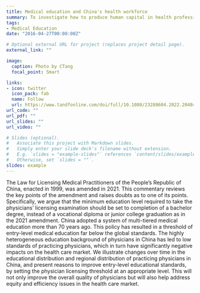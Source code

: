 ```yaml
---
title: Medical education and China's health workforce
summary: To investigate how to produce human capital in health professions.
tags:
- Medical Education
date: "2016-04-27T00:00:00Z"

# Optional external URL for project (replaces project detail page).
external_link: ""

image:
  caption: Photo by CTang
  focal_point: Smart

links:
- icon: twitter
  icon_pack: fab
  name: Follow
  url: https://www.tandfonline.com/doi/full/10.1080/23288604.2022.2048438
url_code: ""
url_pdf: ""
url_slides: ""
url_video: ""

# Slides (optional).
#   Associate this project with Markdown slides.
#   Simply enter your slide deck's filename without extension.
#   E.g. `slides = "example-slides"` references `content/slides/example-slides.md`.
#   Otherwise, set `slides = ""`.
slides: example
---
```


The Law for Licensing Medical Practitioners of the People’s Republic of China, enacted in 1999, was amended in 2021. This commentary reviews the key points of the amendment and raises doubts as to one of its points. Specifically, we argue that the minimum education level required to take the physicians’ licensing examination should be set to completion of a bachelor degree, instead of a vocational diploma or junior college graduation as in the 2021 amendment. China adopted a system of multi-tiered medical education more than 70 years ago. This policy has resulted in a threshold of entry-level medical education far below the global standards. The highly heterogeneous education background of physicians in China has led to low standards of practicing physicians, which in turn have significantly negative impacts on the health care market. We illustrate changes over time in the educational distribution and regional distribution of practicing physicians in China, and present reasons to improve entry-level educational standards, by setting the physician licensing threshold at an appropriate level. This will not only improve the overall quality of physicians but will also help address equity and efficiency issues in the health care market.
